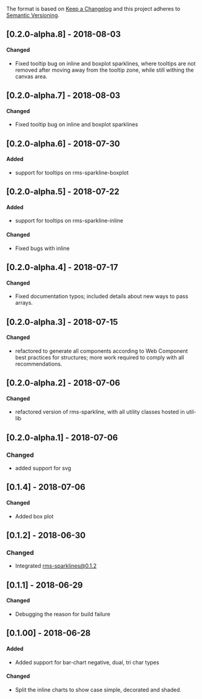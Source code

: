 The format is based on [Keep a Changelog](http://keepachangelog.com/en/1.0.0/)
and this project adheres to [Semantic Versioning](http://semver.org/spec/v2.0.0.html).

## [0.2.0-alpha.8] - 2018-08-03
#### Changed
* Fixed tooltip bug on inline and boxplot sparklines, where tooltips are not removed after moving away from the tooltip zone, while still withing the canvas area.

## [0.2.0-alpha.7] - 2018-08-03
#### Changed
* Fixed tooltip bug on inline and boxplot sparklines

## [0.2.0-alpha.6] - 2018-07-30
#### Added
* support for tooltips on rms-sparkline-boxplot

## [0.2.0-alpha.5] - 2018-07-22
#### Added
* support for tooltips on rms-sparkline-inline
#### Changed
* Fixed bugs with inline

## [0.2.0-alpha.4] - 2018-07-17
#### Changed
* Fixed documentation typos; included details about new ways to pass arrays.

## [0.2.0-alpha.3] - 2018-07-15
#### Changed
* refactored to generate all components according to Web Component best practices for structures; more work required to comply with all recommendations.

## [0.2.0-alpha.2] - 2018-07-06
#### Changed
* refactored version of rms-sparkline, with all utility classes hosted in util-lib

## [0.2.0-alpha.1] - 2018-07-06
### Changed
* added support for svg

## [0.1.4] - 2018-07-06
#### Changed
* Added box plot

## [0.1.2] - 2018-06-30
### Changed
* Integrated rms-sparklines@0.1.2

## [0.1.1] - 2018-06-29
#### Changed
* Debugging the reason for build failure

## [0.1.00] - 2018-06-28
#### Added
* Added support for bar-chart negative, dual, tri char types
#### Changed
* Split the inline charts to show case simple, decorated and shaded.

